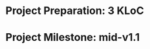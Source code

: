 
# Project Preparation: 3 KLoC

<include src="../evidence/project.md#3kloc" />


# Project Milestone: mid-v1.1

<include src="../../admin/project-w06-mid-v11.md#main" />